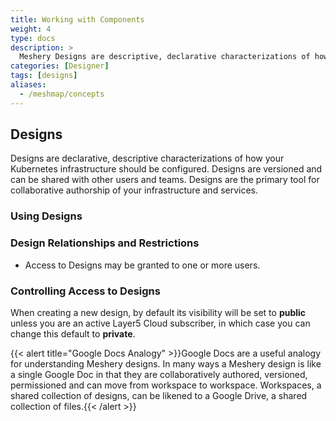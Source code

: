 ```yaml
---
title: Working with Components
weight: 4
type: docs
description: >
  Meshery Designs are descriptive, declarative characterizations of how your Kubernetes infrastructure should be configured.
categories: [Designer]
tags: [designs]
aliases:
  - /meshmap/concepts
---
```


## Designs

Designs are declarative, descriptive characterizations of how your Kubernetes infrastructure should be configured. Designs are versioned and can be shared with other users and teams. Designs are the primary tool for collaborative authorship of your infrastructure and services. 

### Using Designs


### Design Relationships and Restrictions
- Access to Designs may be granted to one or more users.

### Controlling Access to Designs
When creating a new design, by default its visibility will be set to __public__ unless you are an active Layer5 Cloud subscriber, in which case you can change this default to __private__. 

{{< alert title="Google Docs Analogy" >}}Google Docs are a useful analogy for understanding Meshery designs. In many ways a Meshery design is like a single Google Doc in that they are collaboratively authored, versioned, permissioned and can move from workspace to workspace. Workspaces, a shared collection of designs, can be likened to a Google Drive, a shared collection of files.{{< /alert >}}

